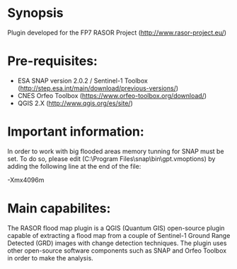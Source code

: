 # Synopsis

Plugin developed for the FP7 RASOR Project (http://www.rasor-project.eu/)

# Pre-requisites:

- ESA SNAP version 2.0.2 / Sentinel-1 Toolbox (http://step.esa.int/main/download/previous-versions/)
- CNES Orfeo Toolbox (https://www.orfeo-toolbox.org/download/)
- QGIS 2.X (http://www.qgis.org/es/site/)

# Important information:

In order to work with big flooded areas memory tunning for SNAP must be set. 
To do so, please edit (C:\Program Files\snap\bin\gpt.vmoptions) by adding the following line at the end of the file:

-Xmx4096m

# Main capabilites:

The RASOR flood map plugin is a QGIS (Quantum GIS) open-source plugin capable of extracting a flood map from a couple of Sentinel-1 Ground Range Detected (GRD) images with change detection techniques. The plugin uses other open-source software components such as SNAP and Orfeo Toolbox in order to make the analysis.
